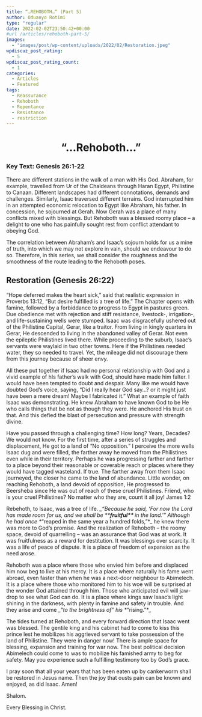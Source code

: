 ```yaml
---
title: “…REHOBOTH…” (Part 5)
author: Oduanyo Rotimi
type: "regular"
date: 2022-02-02T23:50:42+00:00
#url /articles/rehoboth-part-5/
images: 
  - "images/post/wp-content/uploads/2022/02/Restoration.jpeg"
wpdiscuz_post_rating:
  - 5
wpdiscuz_post_rating_count:
  - 1
categories:
  - Articles
  - Featured
tags:
  - Reassurance
  - Rehoboth
  - Repentance
  - Resistance
  - restriction
---
```

<h1 id="rehoboth" style="text-align: center;">
  <strong>&#8220;&#8230;Rehoboth&#8230;&#8221;</strong>
</h1>

### **Key Text**: **Genesis 26:1-22**

There are different stations in the walk of a man with His God. Abraham, for example, travelled from Ur of the Chaldeans through Haran Egypt, Philistine to Canaan. Different landscapes had different connotations, demands and challenges. Similarly, Isaac traversed different terrains. God interrupted him in an attempted economic relocation to Egypt like Abraham, his father. In concession, he sojourned at Gerah. Now Gerah was a place of many conflicts mixed with blessings. But Rehoboth was a blessed roomy place – a delight to one who has painfully sought rest from conflict attendant to obeying God.

The correlation between Abraham&#8217;s and Isaac&#8217;s sojourn holds for us a mine of truth, into which we may not explore in vain, should we endeavour to do so. Therefore, in this series, we shall consider the roughness and the smoothness of the route leading to the Rehoboth poses.

<h2 aria-level="1">
  <strong>Restoration (Genesis 26:22) </strong>
</h2>

<span data-contrast="auto">&#8220;Hope deferred makes the heart sick,&#8221; said that realistic expression in Proverbs 13:12, &#8220;But desire fulfilled is a tree of life.&#8221; The Chapter opens with famine, followed by a forbiddance to progress to Egypt in pastures green. Due obedience met with rejection and stiff resistance, livestock-, irrigation-, and life-sustaining wells were stumped. Isaac was disgracefully ushered out of the Philistine Capital, Gerar, like a traitor. From living in kingly quarters in Gerar, He descended to living in the abandoned valley of Gerar. Not even the epileptic Philistines lived there. While proceeding to the suburb, Isaac&#8217;s servants were waylaid in two other towns. Here if the Philistines needed water, they so needed to travel. Yet, the mileage did not discourage them from this journey because of sheer envy.</span><span data-ccp-props="{&quot;201341983&quot;:0,&quot;335551550&quot;:6,&quot;335551620&quot;:6,&quot;335559739&quot;:160,&quot;335559740&quot;:259}"> </span>

<span data-contrast="auto">All these put together if Isaac had no personal relationship with God and a vivid example of hIs father&#8217;s walk with God, should have made him falter. I would have been tempted to doubt and despair. Many like me would have doubted God&#8217;s voice, saying, &#8220;Did I really hear God say&#8230;? or it might just have been a mere dream! Maybe I fabricated it.&#8221; What an example of faith Isaac was demonstrating. He knew Abraham to have known God to be He who calls things that be not as though they were. He anchored His trust on that. And this defied the blast of persecution and pressure with strength divine.</span><span data-ccp-props="{&quot;201341983&quot;:0,&quot;335551550&quot;:6,&quot;335551620&quot;:6,&quot;335559739&quot;:160,&quot;335559740&quot;:259}"> </span>

<span data-contrast="auto">Have you passed through a challenging time? How long? Years, Decades? We would not know. For the first time, after a series of struggles and displacement, He got to a land of &#8220;No opposition.&#8221; I perceive the more wells Isaac dug and were filled, the farther away he moved from the Philistines even while in their territory. Perhaps he was progressing farther and farther to a place beyond their reasonable or coverable reach or places where they would have tagged wasteland. If true. The farther away from them Isaac journeyed, the closer he came to the land of abundance. Little wonder, on reaching Rehoboth, a land devoid of opposition, He progressed to Beersheba since He was out of reach of these cruel Philistines. Friend, who is your cruel Philistines? No matter who they are, count it all joy! James 1:2</span><span data-ccp-props="{&quot;201341983&quot;:0,&quot;335551550&quot;:6,&quot;335551620&quot;:6,&quot;335559739&quot;:160,&quot;335559740&quot;:259}"> </span>

<span data-contrast="auto">Rebehoth, to Isaac, was a tree of life. *</span>_<span data-contrast="auto">&#8220;Because he said, &#8216;For now the Lord has made room for us, and we shall be **</span>****<span data-contrast="auto">fruitful** </span>****<span data-contrast="auto">in the land.'&#8221;* </span>_<span data-contrast="auto">Although he had once *</span>_<span data-contrast="auto">&#8220;reaped in the same year a hundred folds,&#8221;*</span>_ <span data-contrast="auto">he knew there was more to God&#8217;s promise. And the realization of Rehoboth – the roomy space, devoid of quarrelling – was an assurance that God was at work. It was fruitfulness as a reward for destitution. It was blessings over scarcity. It was a life of peace of dispute. It is a place of freedom of expansion as the need arose. </span><span data-ccp-props="{&quot;201341983&quot;:0,&quot;335551550&quot;:6,&quot;335551620&quot;:6,&quot;335559739&quot;:160,&quot;335559740&quot;:259}"> </span>

<span data-contrast="auto">Rehoboth was a place where those who envied him before and displaced him now beg to live at his mercy. It is a place where naturally his fame went abroad, even faster than when he was a next-door neighbour to Abimelech. It is a place where those who monitored him to his woe will be surprised at the wonder God attained through him. Those who anticipated evil will jaw-drop to see what God can do. It is a place where kings saw Isaac&#8217;s light shining in the darkness, with plenty in famine and safety in trouble. And they arise and come *</span>_<span data-contrast="auto">&#8220;to the brightness of&#8221;* </span>_<span data-contrast="auto">his *</span>_<span data-contrast="auto">&#8220;rising.&#8221;*</span>_<span data-ccp-props="{&quot;201341983&quot;:0,&quot;335551550&quot;:6,&quot;335551620&quot;:6,&quot;335559739&quot;:160,&quot;335559740&quot;:259}"> </span>

<span data-contrast="auto">The tides turned at Rehoboth, and every forward direction that Isaac went was blessed. The gentile king and his cabinet had to come to kiss this prince lest he mobilizes his aggrieved servant to take possession of the land of Philistine. They were in danger now! There is ample space for blessing, expansion and training for war now. The best political decision Abimelech could come to was to mobilize his famished army to beg for safety. May you experience such a fulfilling testimony too by God&#8217;s grace.</span><span data-ccp-props="{&quot;201341983&quot;:0,&quot;335551550&quot;:6,&quot;335551620&quot;:6,&quot;335559739&quot;:160,&quot;335559740&quot;:259}"> </span>

<span data-contrast="auto">I pray soon that all your years that has been eaten up by cankerworm shall be restored in Jesus name. Then the joy that ousts pain can be known and enjoyed, as did Isaac. Amen!</span><span data-ccp-props="{&quot;201341983&quot;:0,&quot;335551550&quot;:6,&quot;335551620&quot;:6,&quot;335559739&quot;:160,&quot;335559740&quot;:259}"> </span>

Shalom.

Every Blessing in Christ.

